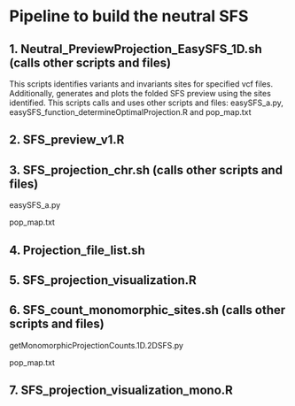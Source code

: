 # Pipeline to build the neutral SFS

## 1. Neutral_PreviewProjection_EasySFS_1D.sh (calls other scripts and files)
This scripts identifies variants and invariants sites for specified vcf files. Additionally, generates and plots the folded SFS preview using the sites identified. This scripts calls and uses other scripts and files: easySFS_a.py, easySFS_function_determineOptimalProjection.R and pop_map.txt
  
## 2. SFS_preview_v1.R
## 3. SFS_projection_chr.sh (calls other scripts and files)
  easySFS_a.py
  
  pop_map.txt
  
## 4. Projection_file_list.sh
## 5. SFS_projection_visualization.R
## 6. SFS_count_monomorphic_sites.sh (calls other scripts and files)
  getMonomorphicProjectionCounts.1D.2DSFS.py
  
  pop_map.txt
  
## 7. SFS_projection_visualization_mono.R


